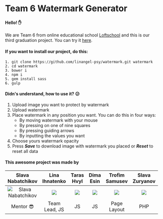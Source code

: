 # Team 6 Watermark Generator
#### Hello! :raised_hand:
We are Team 6 from online educational school [Loftschool](http://loftschool.com/) and this is our third graduation project. You can try it [here](http://linangel.me/sites/watermark/).
#### If you want to install our project, do this:
```
1. git clone https://github.com/linangel-psy/watermark.git watermark 
2. cd watermark
3. bower i
4. npm i
5. gem install sass
6. gulp
```
#### Didn's understand, how to use it? :confused:
1. Upload image you want to protect by watermark
2. Upload watermark
3. Place watermark in any position you want. You can do this in four ways:
    * By moving watermark with your mouse
    * By pressing on one of nine squares
    * By pressing guiding arrows
    * By inputting the values you want
4. Choose yours watermark opacity
5. Press __*Save*__ to download image with watermark you placed or __*Reset*__ to reset all data

#### This awesome project was made by
| Slava Nabatchikov	| Lina Ihnatenko | Taras Hvyl | Dima Esin | Trofim Samusev | Slava Zuryanov |
| :-: | :-: | :-: | :-: | :-: | :-: |
| ![Slava Nabatchikov](http://i65.tinypic.com/25piglc.png) | ![](http://i65.tinypic.com/25piglc.png) | ![](http://i65.tinypic.com/25piglc.png) | ![](http://i65.tinypic.com/25piglc.png) | ![](http://i65.tinypic.com/25piglc.png) | ![](http://i65.tinypic.com/25piglc.png) |
| Mentor :sunglasses: | Team Lead, JS | JS | JS | Page Layout | PHP |
